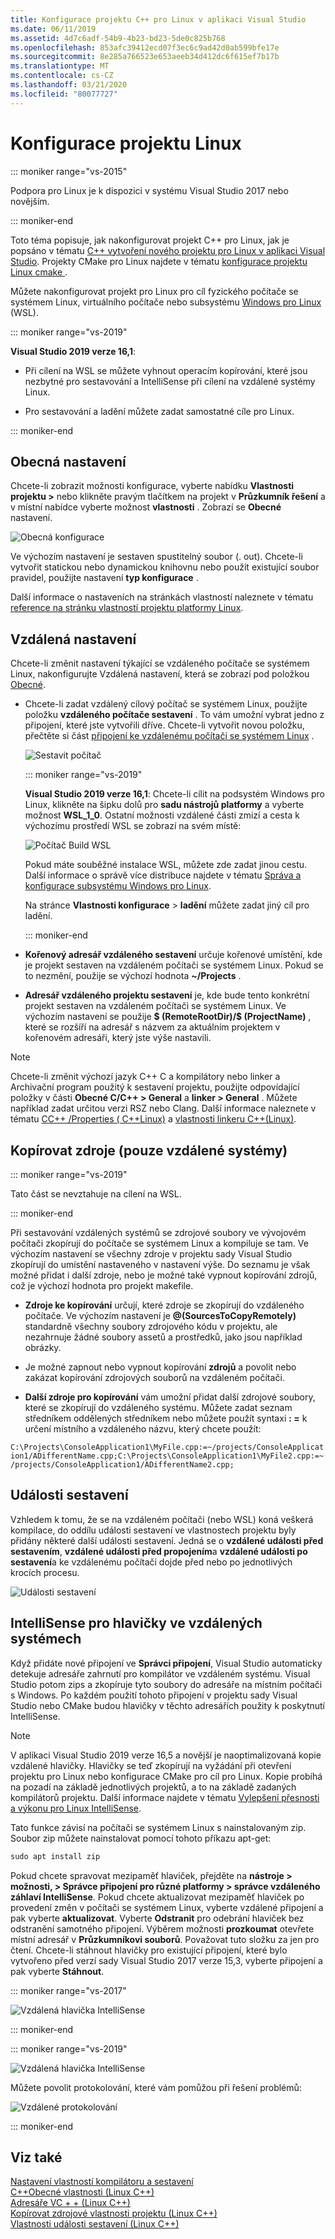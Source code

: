 ```yaml
---
title: Konfigurace projektu C++ pro Linux v aplikaci Visual Studio
ms.date: 06/11/2019
ms.assetid: 4d7c6adf-54b9-4b23-bd23-5de0c825b768
ms.openlocfilehash: 853afc39412ecd07f3ec6c9ad42d0ab599bfe17e
ms.sourcegitcommit: 8e285a766523e653aeeb34d412dc6f615ef7b17b
ms.translationtype: MT
ms.contentlocale: cs-CZ
ms.lasthandoff: 03/21/2020
ms.locfileid: "80077727"
---
```

# <a name="configure-a-linux-project"></a>Konfigurace projektu Linux

::: moniker range="vs-2015"

Podpora pro Linux je k dispozici v systému Visual Studio 2017 nebo novějším.

::: moniker-end

Toto téma popisuje, jak nakonfigurovat projekt C++ pro Linux, jak je popsáno v tématu [ C++ vytvoření nového projektu pro Linux v aplikaci Visual Studio](create-a-new-linux-project.md). Projekty CMake pro Linux najdete v tématu [konfigurace projektu Linux cmake ](cmake-linux-project.md).

Můžete nakonfigurovat projekt pro Linux pro cíl fyzického počítače se systémem Linux, virtuálního počítače nebo subsystému [Windows pro Linux](/windows/wsl/about) (WSL).

::: moniker range="vs-2019"

**Visual Studio 2019 verze 16,1**:

- Při cílení na WSL se můžete vyhnout operacím kopírování, které jsou nezbytné pro sestavování a IntelliSense při cílení na vzdálené systémy Linux.

- Pro sestavování a ladění můžete zadat samostatné cíle pro Linux.

::: moniker-end

## <a name="general-settings"></a>Obecná nastavení

Chcete-li zobrazit možnosti konfigurace, vyberte nabídku **Vlastnosti projektu >** nebo klikněte pravým tlačítkem na projekt v **Průzkumník řešení** a v místní nabídce vyberte možnost **vlastnosti** . Zobrazí se **Obecné** nastavení.

![Obecná konfigurace](media/settings_general.png)

Ve výchozím nastavení je sestaven spustitelný soubor (. out). Chcete-li vytvořit statickou nebo dynamickou knihovnu nebo použít existující soubor pravidel, použijte nastavení **typ konfigurace** .

Další informace o nastaveních na stránkách vlastností naleznete v tématu [reference na stránku vlastností projektu platformy Linux](prop-pages-linux.md).

## <a name="remote-settings"></a>Vzdálená nastavení

Chcete-li změnit nastavení týkající se vzdáleného počítače se systémem Linux, nakonfigurujte Vzdálená nastavení, která se zobrazí pod položkou [Obecné](prop-pages/general-linux.md).

- Chcete-li zadat vzdálený cílový počítač se systémem Linux, použijte položku **vzdáleného počítače sestavení** . To vám umožní vybrat jedno z připojení, které jste vytvořili dříve. Chcete-li vytvořit novou položku, přečtěte si část [připojení ke vzdálenému počítači se systémem Linux](connect-to-your-remote-linux-computer.md) .

   ![Sestavit počítač](media/remote-build-machine-vs2019.png)

   ::: moniker range="vs-2019"

   **Visual Studio 2019 verze 16,1**: Chcete-li cílit na podsystém Windows pro Linux, klikněte na šipku dolů pro **sadu nástrojů platformy** a vyberte možnost **WSL_1_0**. Ostatní možnosti vzdálené části zmizí a cesta k výchozímu prostředí WSL se zobrazí na svém místě:

   ![Počítač Build WSL](media/wsl-remote-vs2019.png)

   Pokud máte souběžné instalace WSL, můžete zde zadat jinou cestu. Další informace o správě více distribuce najdete v tématu [Správa a konfigurace subsystému Windows pro Linux](/windows/wsl/wsl-config#set-a-default-distribution).

   Na stránce **Vlastnosti konfigurace** > **ladění** můžete zadat jiný cíl pro ladění.

   ::: moniker-end

- **Kořenový adresář vzdáleného sestavení** určuje kořenové umístění, kde je projekt sestaven na vzdáleném počítači se systémem Linux. Pokud se to nezmění, použije se výchozí hodnota **~/Projects** .

- **Adresář vzdáleného projektu sestavení** je, kde bude tento konkrétní projekt sestaven na vzdáleném počítači se systémem Linux. Ve výchozím nastavení se použije **$ (RemoteRootDir)/$ (ProjectName)** , které se rozšíří na adresář s názvem za aktuálním projektem v kořenovém adresáři, který jste výše nastavili.

> [!NOTE]
> Chcete-li změnit výchozí jazyk C++ C a kompilátory nebo linker a Archivační program použitý k sestavení projektu, použijte odpovídající položky v části **Obecné C/C++ > General** a **linker > General** . Můžete například zadat určitou verzi RSZ nebo Clang. Další informace naleznete v tématu [CC++ /Properties ( C++Linux)](prop-pages/c-cpp-linux.md) a [vlastnosti linkeru C++(Linux)](prop-pages/linker-linux.md).

## <a name="copy-sources-remote-systems-only"></a>Kopírovat zdroje (pouze vzdálené systémy)

::: moniker range="vs-2019"

Tato část se nevztahuje na cílení na WSL.

::: moniker-end

Při sestavování vzdálených systémů se zdrojové soubory ve vývojovém počítači zkopírují do počítače se systémem Linux a kompiluje se tam. Ve výchozím nastavení se všechny zdroje v projektu sady Visual Studio zkopírují do umístění nastaveného v nastavení výše. Do seznamu je však možné přidat i další zdroje, nebo je možné také vypnout kopírování zdrojů, což je výchozí hodnota pro projekt makefile.

- **Zdroje ke kopírování** určují, které zdroje se zkopírují do vzdáleného počítače. Ve výchozím nastavení je **\@(SourcesToCopyRemotely)** standardně všechny soubory zdrojového kódu v projektu, ale nezahrnuje žádné soubory assetů a prostředků, jako jsou například obrázky.

- Je možné zapnout nebo vypnout kopírování **zdrojů** a povolit nebo zakázat kopírování zdrojových souborů na vzdáleném počítači.

- **Další zdroje pro kopírování** vám umožní přidat další zdrojové soubory, které se zkopírují do vzdáleného systému. Můžete zadat seznam středníkem oddělených středníkem nebo můžete použít syntaxi **: =** k určení místního a vzdáleného názvu, který chcete použít:

`C:\Projects\ConsoleApplication1\MyFile.cpp:=~/projects/ConsoleApplication1/ADifferentName.cpp;C:\Projects\ConsoleApplication1\MyFile2.cpp:=~/projects/ConsoleApplication1/ADifferentName2.cpp;`

## <a name="build-events"></a>Události sestavení

Vzhledem k tomu, že se na vzdáleném počítači (nebo WSL) koná veškerá kompilace, do oddílu události sestavení ve vlastnostech projektu byly přidány některé další události sestavení. Jedná se o **vzdálené události před sestavením**, **vzdálené události před propojením**a **vzdálené události po sestavení**a ke vzdálenému počítači dojde před nebo po jednotlivých krocích procesu.

![Události sestavení](media/settings_buildevents.png)

## <a name="intellisense-for-headers-on-remote-systems"></a><a name="remote_intellisense"></a>IntelliSense pro hlavičky ve vzdálených systémech

Když přidáte nové připojení ve **Správci připojení**, Visual Studio automaticky detekuje adresáře zahrnutí pro kompilátor ve vzdáleném systému. Visual Studio potom zips a zkopíruje tyto soubory do adresáře na místním počítači s Windows. Po každém použití tohoto připojení v projektu sady Visual Studio nebo CMake budou hlavičky v těchto adresářích použity k poskytnutí IntelliSense.

> [!NOTE]
> V aplikaci Visual Studio 2019 verze 16,5 a novější je naoptimalizovaná kopie vzdálené hlavičky. Hlavičky se teď zkopírují na vyžádání při otevření projektu pro Linux nebo konfigurace CMake pro cíl pro Linux. Kopie probíhá na pozadí na základě jednotlivých projektů, a to na základě zadaných kompilátorů projektu. Další informace najdete v tématu [Vylepšení přesnosti a výkonu pro Linux IntelliSense](https://devblogs.microsoft.com/cppblog/improvements-to-accuracy-and-performance-of-linux-intellisense/).

Tato funkce závisí na počítači se systémem Linux s nainstalovaným zip. Soubor zip můžete nainstalovat pomocí tohoto příkazu apt-get:

```cmd
sudo apt install zip
```

Pokud chcete spravovat mezipaměť hlaviček, přejděte na **nástroje > možnosti, > Správce připojení pro různé platformy > správce vzdáleného záhlaví IntelliSense**. Pokud chcete aktualizovat mezipaměť hlaviček po provedení změn v počítači se systémem Linux, vyberte vzdálené připojení a pak vyberte **aktualizovat**. Vyberte **Odstranit** pro odebrání hlaviček bez odstranění samotného připojení. Výběrem možnosti **prozkoumat** otevřete místní adresář v **Průzkumníkovi souborů**. Považovat tuto složku za jen pro čtení. Chcete-li stáhnout hlavičky pro existující připojení, které bylo vytvořeno před verzí sady Visual Studio 2017 verze 15,3, vyberte připojení a pak vyberte **Stáhnout**.

::: moniker range="vs-2017"

![Vzdálená hlavička IntelliSense](media/remote-header-intellisense.png)

::: moniker-end

::: moniker range="vs-2019"

![Vzdálená hlavička IntelliSense](media/connection-manager-vs2019.png)

Můžete povolit protokolování, které vám pomůžou při řešení problémů:

![Vzdálené protokolování](media/remote-logging-vs2019.png)

::: moniker-end

## <a name="see-also"></a>Viz také

[Nastavení vlastností kompilátoru a sestavení](../build/working-with-project-properties.md)<br/>
[C++Obecné vlastnosti (Linux C++)](../linux/prop-pages/general-linux.md)<br/>
[Adresáře VC + + (Linux C++)](../linux/prop-pages/directories-linux.md)<br/>
[Kopírovat zdrojové vlastnosti projektu (Linux C++)](../linux/prop-pages/copy-sources-project.md)<br/>
[Vlastnosti události sestavení (Linux C++)](../linux/prop-pages/build-events-linux.md)
